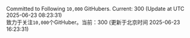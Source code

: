 Committed to Following `10,000` GitHubers. Current: <!-- FOLLOWING_COUNT -->300<!-- FOLLOWING_COUNT --> (Update at UTC <!-- LAST_UPDATED -->2025-06-23 08:23:31<!-- LAST_UPDATED -->)<br>
致力于关注`10,000`个GitHuber。当前：<!-- FOLLOWING_COUNT -->300<!-- FOLLOWING_COUNT --> (更新于北京时间 <!-- LAST_UPDATED_CST -->2025-06-23 16:23:31<!-- LAST_UPDATED_CST -->)
